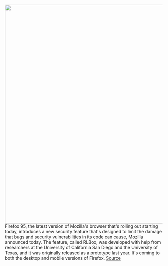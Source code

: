 <img src='https://cdn.vox-cdn.com/thumbor/3QsHmLpJeKjPb3Dd8WaW5qEXx5A=/0x0:2040x1360/1200x800/filters:focal(857x517:1183x843)/cdn.vox-cdn.com/uploads/chorus_image/image/70235337/acastro_200207_3900_firefox_0001.0.0.jpg' width='700px' /><br/>
Firefox 95, the latest version of Mozilla's browser that's rolling out starting today, introduces a new security feature that's designed to limit the damage that bugs and security vulnerabilities in its code can cause, Mozilla announced today. The feature, called RLBox, was developed with help from researchers at the University of California San Diego and the University of Texas, and it was originally released as a prototype last year. It's coming to both the desktop and mobile versions of Firefox.
<a href='https://www.theverge.com/2021/12/6/22820045/firefox-rlbox-sandboxing-technology-security-subcomponents-modules'> Source <a/>
